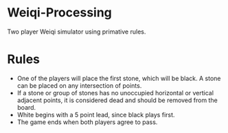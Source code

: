 # Weiqi-Processing
Two player Weiqi simulator using primative rules.

# Rules
- One of the players will place the first stone, which will be black. A stone can be placed on any intersection of points.
- If a stone or group of stones has no unoccupied horizontal or vertical adjacent points, it is considered dead and should be removed from the board.
- White begins with a 5 point lead, since black plays first.
- The game ends when both players agree to pass.
